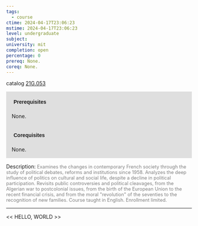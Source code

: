 ```yaml
---
tags:
  - course
ctime: 2024-04-17T23:06:23
mstime: 2024-04-17T23:06:23
level: undergraduate
subject: 
university: mit
completion: open
percentage: 0
prereq: None.
coreq: None.
---
```


catalog [21G.053](http://student.mit.edu/catalog/m21Ga.html#21G.053)

<span style="display: block; padding: 15px; background-color: rgb(100, 100, 100, 0.2);"><font id="m_prereq2302_0" style="display: block; font-family: Arial, sans-serif; font-weight: bold; padding: 5px">Prerequisites</font><br><span id="prereq2302_0">None.</span></span>
<span style="display: block; padding: 15px; background-color: rgb(100, 100, 100, 0.2);"><font id="m_coreq2302_0" style="display: block; font-family: Arial, sans-serif; font-weight: bold; padding: 5px">Corequisites</font><br><span id="coreq2302_0">None.</span></span>

<font style="">Description:</font>
<font style="color: grey; font-size: 0.8rem;">Examines the changes in contemporary French society through the study of political debates, reforms and institutions since 1958. Analyzes the deep influence of politics on cultural and social life, despite a decline in political participation. Revisits public controversies and political cleavages, from the Algerian war to postcolonial issues, from the birth of the European Union to the recent financial crisis, and from the moral "revolution" of the seventies to the recognition of new families. Course taught in English. Enrollment limited.</font>



---

<< HELLO, WORLD >>
